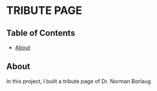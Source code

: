 <h1>TRIBUTE PAGE</h1>

<h2>Table of Contents</h2>
<ul>
  <li>
    <a href="#about">
	  About
	</a>
  </li>	
</ul>

<h2 id="about">
  About
</h2>
<p>In this project, I built a tribute page of Dr. Norman Borlaug</p>

